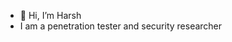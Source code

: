 - 👋 Hi, I’m Harsh
- I am a penetration tester and security researcher

<!---
charlialll/charlialll is a ✨ special ✨ repository because its `README.md` (this file) appears on your GitHub profile.
You can click the Preview link to take a look at your changes.
--->
